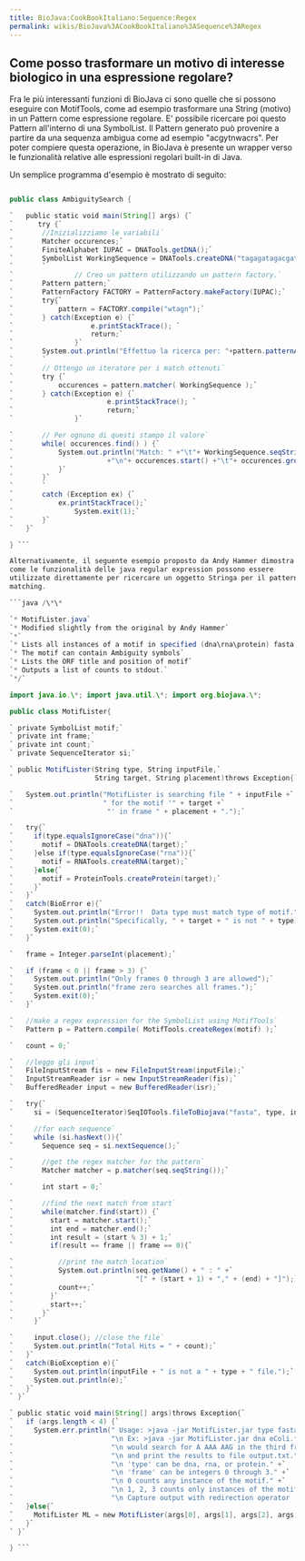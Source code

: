 ```yaml
---
title: BioJava:CookBookItaliano:Sequence:Regex
permalink: wikis/BioJava%3ACookBookItaliano%3ASequence%3ARegex
---
```


Come posso trasformare un motivo di interesse biologico in una espressione regolare?
------------------------------------------------------------------------------------

Fra le più interessanti funzioni di BioJava ci sono quelle che si
possono eseguire con MotifTools, come ad esempio trasformare una String
(motivo) in un Pattern come espressione regolare. E' possibile ricercare
poi questo Pattern all'interno di una SymbolList. Il Pattern generato
può provenire a partire da una sequenza ambigua come ad esempio
"acgytnwacrs". Per poter compiere questa operazione, in BioJava è
presente un wrapper verso le funzionalità relative alle espressioni
regolari built-in di Java.

Un semplice programma d'esempio è mostrato di seguito:

```java // Biojava imports import org.biojava.\*;

public class AmbiguitySearch {

`   public static void main(String[] args) {`  
`      try {`  
`       //Inizializziamo le variabili`  
`       Matcher occurences;`  
`       FiniteAlphabet IUPAC = DNATools.getDNA();`  
`       SymbolList WorkingSequence = DNATools.createDNA("tagagatagacgatagc");`  
`       `  
`               // Creo un pattern utilizzando un pattern factory.`  
`       Pattern pattern;`  
`       PatternFactory FACTORY = PatternFactory.makeFactory(IUPAC);`  
`       try{`  
`           pattern = FACTORY.compile("wtagn");`  
`       } catch(Exception e) {`  
`                   e.printStackTrace(); `  
`                   return;`  
`               }`  
`       System.out.println("Effettuo la ricerca per: "+pattern.patternAsString());`  
`       `  
`       // Ottengo un iteratore per i match ottenuti`  
`       try {`  
`           occurences = pattern.matcher( WorkingSequence );`  
`       } catch(Exception e) {`  
`                       e.printStackTrace(); `  
`                       return;`  
`               }`

`       // Per ognuno di questi stampo il valore`  
`       while( occurences.find() ) {`  
`           System.out.println("Match: " +"\t"+ WorkingSequence.seqString()`  
`                       +"\n"+ occurences.start() +"\t"+ occurences.group().seqString());`  
`           }`  
`       }`  
`       `  
`       catch (Exception ex) {`  
`           ex.printStackTrace();`  
`               System.exit(1);`  
`       }`  
`   }`

} ```

Alternativamente, il seguente esempio proposto da Andy Hammer dimostra
come le funzionalità delle java regular expression possono essere
utilizzate direttamente per ricercare un oggetto Stringa per il pattern
matching.

```java /\*\*

`* MotifLister.java`  
`* Modified slightly from the original by Andy Hammer`  
`*`  
`* Lists all instances of a motif in specified (dna\rna\protein) fasta file.`  
`* The motif can contain Ambiguity symbols`  
`* Lists the ORF title and position of motif`  
`* Outputs a list of counts to stdout.`  
`*/`

import java.io.\*; import java.util.\*; import org.biojava.\*;

public class MotifLister{

` private SymbolList motif;`  
` private int frame;`  
` private int count;`  
` private SequenceIterator si;`

` public MotifLister(String type, String inputFile,`  
`                    String target, String placement)throws Exception{`

`   System.out.println("MotifLister is searching file " + inputFile +`  
`                      " for the motif '" + target +`  
`                       "' in frame " + placement + ".");`

`   try{`  
`     if(type.equalsIgnoreCase("dna")){`  
`       motif = DNATools.createDNA(target);`  
`     }else if(type.equalsIgnoreCase("rna")){`  
`       motif = RNATools.createRNA(target);`  
`     }else{`  
`       motif = ProteinTools.createProtein(target);`  
`     }`  
`   }`  
`   catch(BioError e){`  
`     System.out.println("Error!!  Data type must match type of motif.");`  
`     System.out.println("Specifically, " + target + " is not " + type);`  
`     System.exit(0);`  
`   }`

`   frame = Integer.parseInt(placement);`

`   if (frame < 0 || frame > 3) {`  
`     System.out.println("Only frames 0 through 3 are allowed");`  
`     System.out.println("frame zero searches all frames.");`  
`     System.exit(0);`  
`   }`

`   //make a regex expression for the SymbolList using MotifTools`  
`   Pattern p = Pattern.compile( MotifTools.createRegex(motif) );`

`   count = 0;`

`   //leggo gli input`  
`   FileInputStream fis = new FileInputStream(inputFile);`  
`   InputStreamReader isr = new InputStreamReader(fis);`  
`   BufferedReader input = new BufferedReader(isr);`

`   try{`  
`     si = (SequenceIterator)SeqIOTools.fileToBiojava("fasta", type, input);`

`     //for each sequence`  
`     while (si.hasNext()){`  
`       Sequence seq = si.nextSequence();`

`       //get the regex matcher for the pattern`  
`       Matcher matcher = p.matcher(seq.seqString());`

`       int start = 0;`

`       //find the next match from start`  
`       while(matcher.find(start)) {`  
`         start = matcher.start();`  
`         int end = matcher.end();`  
`         int result = (start % 3) + 1;`  
`         if(result == frame || frame == 0){`

`           //print the match location`  
`           System.out.println(seq.getName() + " : " +`  
`                              "[" + (start + 1) + "," + (end) + "]");`  
`           count++;`  
`         }`  
`         start++;`  
`       }`  
`     }`

`     input.close(); //close the file`  
`     System.out.println("Total Hits = " + count);`  
`   }`  
`   catch(BioException e){`  
`     System.out.println(inputFile + " is not a " + type + " file.");`  
`     System.out.println(e);`  
`   }`  
` }`

` public static void main(String[] args)throws Exception{`  
`   if (args.length < 4) {`  
`     System.err.println(" Usage: >java -jar MotifLister.jar type fastaFile motif frame" +`  
`                        "\n Ex: >java -jar MotifLister.jar dna eColi.fasta AAAAAAG 3 > output.txt" +`  
`                        "\n would search for A AAA AAG in the third frame in dna file eColi.fasta" +`  
`                        "\n and print the results to file output.txt." +`  
`                        "\n 'type' can be dna, rna, or protein." +`  
`                        "\n 'frame' can be integers 0 through 3." +`  
`                        "\n 0 counts any instance of the motif." +`  
`                        "\n 1, 2, 3 counts only instances of the motif in the specified frame." +`  
`                        "\n Capture output with redirection operator '>'.");`  
`   }else{`  
`     MotifLister ML = new MotifLister(args[0], args[1], args[2], args[3]);`  
`   }`  
` }`

} ```

